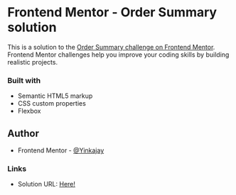 # Frontend Mentor - Order Summary solution

This is a solution to the [Order Summary challenge on Frontend Mentor](https://www.frontendmentor.io/challenges/single-price-grid-component-5ce41129d0ff452fec5abbbc/hub/single-price-grid-component-6Cpc_OwaI9). Frontend Mentor challenges help you improve your coding skills by building realistic projects. 


### Built with

- Semantic HTML5 markup
- CSS custom properties
- Flexbox


## Author

- Frontend Mentor - [@Yinkajay](https://www.frontendmentor.io/profile/Yinkajay)

### Links

- Solution URL: [Here!](https://github.com/Yinkajay/Price-Grid-Component)

